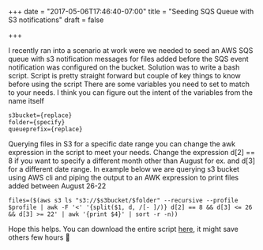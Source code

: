 +++
date = "2017-05-06T17:46:40-07:00"
title = "Seeding SQS Queue with S3 notifications"
draft = false

+++


I recently ran into a scenario at work were we needed to seed an AWS SQS queue with s3 notification messages for files added before the SQS event notification was configured on the bucket. Solution was to write a bash script. Script is pretty straight forward but couple of key things to know before using the script
There are some variables you need to set to match to your needs. I think you can figure out the intent of the variables from the name itself

``` 
s3bucket={replace} 
folder={specify} 
queueprefix={replace} 
```

Querying files in S3 for a specific date range you can change the awk expression in the script to meet your needs. Change the expression d[2] == 8 if you want to specify a different month other than August for ex. and d[3] for a different date range. In example below we are querying s3 bucket using AWS cli and piping the output to an AWK expression to print files added between August 26-22

```
files=($(aws s3 ls "s3://$s3bucket/$folder" --recursive --profile $profile | awk -F '<' '{split($1, d, /[- ]/)} d[2] == 8 && d[3] <= 26 && d[3] >= 22' | awk '{print $4}' | sort -r -n))
```

Hope this helps. You can download the entire script [here](https://gist.github.com/rprakashg/97c3c4744b73122bc27b648f2ef1bd93), it might save others few hours 🙂